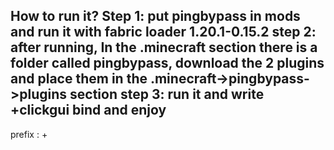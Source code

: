 How to run it?
Step 1: put pingbypass in mods and run it with fabric loader 1.20.1-0.15.2 
step 2: after running,
In the .minecraft section there is a folder called pingbypass, download the 2 plugins and place them in the .minecraft->pingbypass->plugins section 
step 3: run it and write +clickgui bind <key> and enjoy 
------------------
prefix : +
